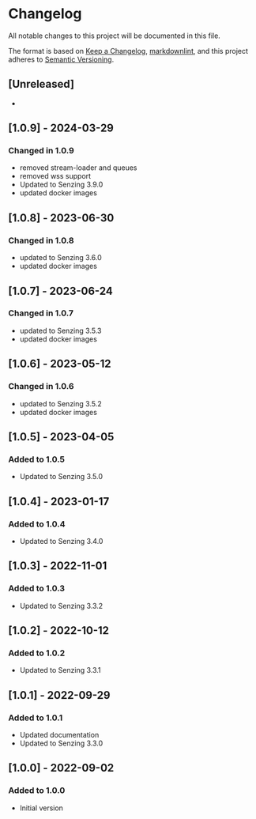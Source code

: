 # Changelog

All notable changes to this project will be documented in this file.

The format is based on [Keep a Changelog](https://keepachangelog.com/en/1.0.0/),
[markdownlint](https://dlaa.me/markdownlint/),
and this project adheres to [Semantic Versioning](https://semver.org/spec/v2.0.0.html).

## [Unreleased]

-

## [1.0.9] - 2024-03-29

### Changed in 1.0.9

- removed stream-loader and queues
- removed wss support
- Updated to Senzing 3.9.0
- updated docker images

## [1.0.8] - 2023-06-30

### Changed in 1.0.8

- updated to Senzing 3.6.0
- updated docker images

## [1.0.7] - 2023-06-24

### Changed in 1.0.7

- updated to Senzing 3.5.3
- updated docker images

## [1.0.6] - 2023-05-12

### Changed in 1.0.6

- updated to Senzing 3.5.2
- updated docker images

## [1.0.5] - 2023-04-05

### Added to 1.0.5

- Updated to Senzing 3.5.0

## [1.0.4] - 2023-01-17

### Added to 1.0.4

- Updated to Senzing 3.4.0

## [1.0.3] - 2022-11-01

### Added to 1.0.3

- Updated to Senzing 3.3.2

## [1.0.2] - 2022-10-12

### Added to 1.0.2

- Updated to Senzing 3.3.1

## [1.0.1] - 2022-09-29

### Added to 1.0.1

- Updated documentation
- Updated to Senzing 3.3.0

## [1.0.0] - 2022-09-02

### Added to 1.0.0

- Initial version
